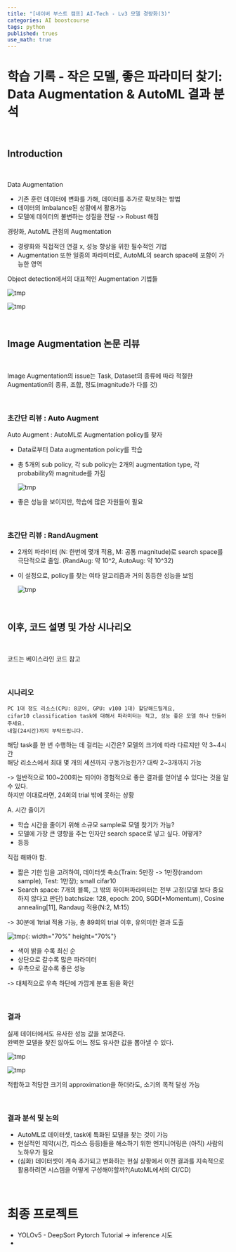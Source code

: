 ```yaml
---
title: "[네이버 부스트 캠프] AI-Tech - Lv3 모델 경량화(3)"
categories: AI boostcourse
tags: python
published: trues
use_math: true
---
```


# 학습 기록 - 작은 모델, 좋은 파라미터 찾기: Data Augmentation & AutoML 결과 분석

<br>

## Introduction

<br>

Data Augmentation

- 기존 훈련 데이터에 변화를 가해, 데이터를 추가로 확보하는 방법
- 데이터의 Imbalance된 상황에서 활용가능
- 모델에 데이터의 불변하는 성질을 전달 -> Robust 해짐

경량화, AutoML 관점의 Augmentation

- 경량화와 직접적인 연결 x, 성능 향상을 위한 필수적인 기법
- Augmentation 또한 일종의 파라미터로, AutoML의 search space에 포함이 가능한 영역

Object detection에서의 대표적인 Augmentation 기법들

  ![tmp](/assets/images/AI-Images2/lv3_week3/img36.png)

  ![tmp](/assets/images/AI-Images2/lv3_week3/img37.png)

<br>

## Image Augmentation 논문 리뷰

<br>

Image Augmentation의 issue는 Task, Dataset의 종류에 따라 적절한 Augmentation의 종류, 조합, 정도(magnitude가 다를 것)

<br>

### 초간단 리뷰 : Auto Augment

Auto Augment : AutoML로 Augmentation policy를 찾자

- Data로부터 Data augmentation policy를 학습
- 총 5개의 sub policy, 각 sub policy는 2개의 augmentation type, 각 probability와 magnitude를 가짐

  ![tmp](/assets/images/AI-Images2/lv3_week3/img38.png)

- 좋은 성능을 보이지만, 학습에 많은 자원들이 필요

<br>

### 초간단 리뷰 : RandAugment

- 2개의 파라미터 (N: 한번에 몇개 적용, M: 공통 magnitude)로 search space를 극단적으로 줄임. (RandAug: 약 10^2, AutoAug: 약 10^32)
- 이 설정으로, policy를 찾는 여타 알고리즘과 거의 동등한 성능을 보임

  ![tmp](/assets/images/AI-Images2/lv3_week3/img39.png)

<br>

## 이후, 코드 설명 및 가상 시나리오

<br>

코드는 베이스라인 코드 참고

<br>

### 시나리오

```
PC 1대 정도 리소스(CPU: 8코어, GPU: v100 1대) 할당해드릴게요,  
cifar10 classification task에 대해서 파라미터는 적고, 성능 좋은 모델 하나 만들어주세요.  
내일(24시간)까지 부탁드립니다.
```

해당 task를 한 번 수행하는 데 걸리는 시간은? 모델의 크기에 따라 다르지만 약 3~4시간  
해당 리소스에서 최대 몇 개의 세션까지 구동가능한가? 대략 2~3개까지 가능

-> 일반적으로 100~200회는 되어야 경험적으로 좋은 결과를 얻어낼 수 있다는 것을 알 수 있다.  
하지만 이대로라면, 24회의 trial 밖에 못하는 상황

A. 시간 줄이기

- 학습 시간을 줄이기 위해 소규모 sample로 모델 찾기가 가능?
- 모델에 가장 큰 영향을 주는 인자만 search space로 넣고 싶다. 어떻게?
- 등등

직접 해봐야 함.

- 짧은 기한 임을 고려하여, 데이터셋 축소(Train: 5만장 -> 1만장(random sample), Test: 1만장); small cifar10
- Search space: 7개의 블록, 그 밖의 하이퍼파라미터는 전부 고정(모델 보다 중요하지 않다고 판단)
batchsize: 128, epoch: 200, SGD(+Momentum), Cosine annealing[11], Randaug 적용(N:2, M:15)

-> 30분에 1trial 적용 가능, 총 89회의 trial 이후, 유의미한 결과 도출

  ![tmp](/assets/images/AI-Images2/lv3_week3/img40.png){: width="70%" height="70%"}  

- 색이 밝을 수록 최신 순
- 상단으로 갈수록 많은 파라미터
- 우측으로 갈수록 좋은 성능

-> 대체적으로 우측 하단에 가깝게 분포 됨을 확인

<br>

### 결과

실제 데이터에서도 유사한 성능 값을 보여준다.  
완벽한 모델을 찾진 않아도 어느 정도 유사한 값을 뽑아낼 수 있다.

  ![tmp](/assets/images/AI-Images2/lv3_week3/img41.png)

  ![tmp](/assets/images/AI-Images2/lv3_week3/img42.png)

적합하고 적당한 크기의 approximation을 하더라도, 소기의 목적 달성 가능

<br>

### 결과 분석 및 논의

- AutoML로 데이터셋, task에 특화된 모델을 찾는 것이 가능 
- 현실적인 제약(시간, 리소스 등등)들을 해소하기 위한 엔지니어링은 (아직) 사람의 노하우가 필요 
- (심화) 데이터셋이 계속 추가되고 변화하는 현실 상황에서 이전 결과를 지속적으로 활용하려면 시스템을 어떻게 구성해야할까?(AutoML에서의 CI/CD)

<br>

# 최종 프로젝트

- YOLOv5 - DeepSort Pytorch Tutorial -> inference 시도
- 